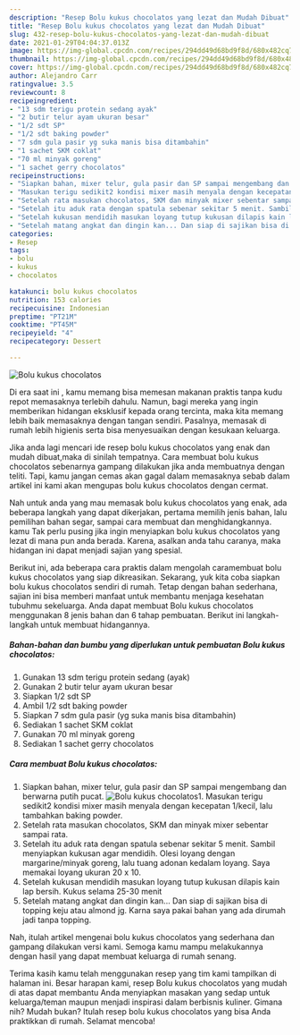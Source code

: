 ```yaml
---
description: "Resep Bolu kukus chocolatos yang lezat dan Mudah Dibuat"
title: "Resep Bolu kukus chocolatos yang lezat dan Mudah Dibuat"
slug: 432-resep-bolu-kukus-chocolatos-yang-lezat-dan-mudah-dibuat
date: 2021-01-29T04:04:37.013Z
image: https://img-global.cpcdn.com/recipes/294dd49d68bd9f8d/680x482cq70/bolu-kukus-chocolatos-foto-resep-utama.jpg
thumbnail: https://img-global.cpcdn.com/recipes/294dd49d68bd9f8d/680x482cq70/bolu-kukus-chocolatos-foto-resep-utama.jpg
cover: https://img-global.cpcdn.com/recipes/294dd49d68bd9f8d/680x482cq70/bolu-kukus-chocolatos-foto-resep-utama.jpg
author: Alejandro Carr
ratingvalue: 3.5
reviewcount: 8
recipeingredient:
- "13 sdm terigu protein sedang ayak"
- "2 butir telur ayam ukuran besar"
- "1/2 sdt SP"
- "1/2 sdt baking powder"
- "7 sdm gula pasir yg suka manis bisa ditambahin"
- "1 sachet SKM coklat"
- "70 ml minyak goreng"
- "1 sachet gerry chocolatos"
recipeinstructions:
- "Siapkan bahan, mixer telur, gula pasir dan SP sampai mengembang dan berwarna putih pucat."
- "Masukan terigu sedikit2 kondisi mixer masih menyala dengan kecepatan 1/kecil, lalu tambahkan baking powder."
- "Setelah rata masukan chocolatos, SKM dan minyak mixer sebentar sampai rata."
- "Setelah itu aduk rata dengan spatula sebenar sekitar 5 menit. Sambil menyiapkan kukusan agar mendidih. Olesi loyang dengan margarine/minyak goreng, lalu tuang adonan kedalam loyang. Saya memakai loyang ukuran 20 x 10."
- "Setelah kukusan mendidih masukan loyang tutup kukusan dilapis kain lap bersih. Kukus selama 25-30 menit"
- "Setelah matang angkat dan dingin kan... Dan siap di sajikan bisa di topping keju atau almond jg. Karna saya pakai bahan yang ada dirumah jadi tanpa topping."
categories:
- Resep
tags:
- bolu
- kukus
- chocolatos

katakunci: bolu kukus chocolatos 
nutrition: 153 calories
recipecuisine: Indonesian
preptime: "PT21M"
cooktime: "PT45M"
recipeyield: "4"
recipecategory: Dessert

---
```



![Bolu kukus chocolatos](https://img-global.cpcdn.com/recipes/294dd49d68bd9f8d/680x482cq70/bolu-kukus-chocolatos-foto-resep-utama.jpg)

Di era  saat ini , kamu memang bisa memesan makanan praktis tanpa kudu repot memasaknya terlebih dahulu. Namun, bagi mereka yang ingin memberikan hidangan eksklusif kepada orang tercinta, maka kita memang lebih baik memasaknya dengan tangan sendiri. Pasalnya, memasak di rumah lebih higienis serta bisa menyesuaikan dengan kesukaan keluarga.

Jika anda lagi mencari ide resep bolu kukus chocolatos yang enak dan mudah dibuat,maka di sinilah tempatnya. Cara membuat bolu kukus chocolatos  sebenarnya gampang dilakukan jika anda membuatnya dengan teliti. Tapi, kamu jangan cemas akan gagal dalam memasaknya 
sebab dalam artikel ini kami akan mengupas bolu kukus chocolatos dengan cermat.  



Nah untuk anda yang mau memasak bolu kukus chocolatos yang enak, ada beberapa langkah yang dapat dikerjakan, pertama memilih jenis bahan, lalu pemilihan bahan segar, sampai cara membuat dan menghidangkannya. kamu Tak perlu pusing jika ingin menyiapkan bolu kukus chocolatos yang lezat di mana pun anda berada. Karena, asalkan anda  tahu caranya, maka hidangan ini dapat menjadi sajian yang spesial.

Berikut ini, ada beberapa cara praktis  dalam mengolah caramembuat bolu kukus chocolatos yang siap dikreasikan. Sekarang, yuk kita coba siapkan bolu kukus chocolatos sendiri di rumah. Tetap dengan bahan sederhana, sajian ini bisa memberi manfaat untuk membantu menjaga kesehatan tubuhmu sekeluarga. Anda dapat membuat Bolu kukus chocolatos menggunakan 8 jenis bahan dan 6 tahap pembuatan. Berikut ini langkah-langkah untuk membuat hidangannya.

<!--inarticleads1-->

##### Bahan-bahan dan bumbu yang diperlukan untuk pembuatan Bolu kukus chocolatos:

1. Gunakan 13 sdm terigu protein sedang (ayak)
1. Gunakan 2 butir telur ayam ukuran besar
1. Siapkan 1/2 sdt SP
1. Ambil 1/2 sdt baking powder
1. Siapkan 7 sdm gula pasir (yg suka manis bisa ditambahin)
1. Sediakan 1 sachet SKM coklat
1. Gunakan 70 ml minyak goreng
1. Sediakan 1 sachet gerry chocolatos




<!--inarticleads2-->

##### Cara membuat Bolu kukus chocolatos:

1. Siapkan bahan, mixer telur, gula pasir dan SP sampai mengembang dan berwarna putih pucat.
<img src="https://img-global.cpcdn.com/steps/ff963622402d62e5/160x128cq70/bolu-kukus-chocolatos-langkah-memasak-1-foto.jpg" alt="Bolu kukus chocolatos">1. Masukan terigu sedikit2 kondisi mixer masih menyala dengan kecepatan 1/kecil, lalu tambahkan baking powder.
1. Setelah rata masukan chocolatos, SKM dan minyak mixer sebentar sampai rata.
1. Setelah itu aduk rata dengan spatula sebenar sekitar 5 menit. Sambil menyiapkan kukusan agar mendidih. Olesi loyang dengan margarine/minyak goreng, lalu tuang adonan kedalam loyang. Saya memakai loyang ukuran 20 x 10.
1. Setelah kukusan mendidih masukan loyang tutup kukusan dilapis kain lap bersih. Kukus selama 25-30 menit
1. Setelah matang angkat dan dingin kan... Dan siap di sajikan bisa di topping keju atau almond jg. Karna saya pakai bahan yang ada dirumah jadi tanpa topping.




Nah, itulah artikel mengenai  bolu kukus chocolatos  yang sederhana dan gampang dilakukan versi kami. Semoga kamu mampu melakukannya dengan hasil yang dapat membuat keluarga di rumah senang. 

Terima kasih kamu telah menggunakan resep yang tim kami tampilkan di halaman ini. Besar harapan kami, resep  Bolu kukus chocolatos yang mudah di atas dapat membantu Anda menyiapkan masakan yang sedap untuk keluarga/teman maupun menjadi inspirasi dalam berbisnis kuliner. Gimana nih? Mudah bukan? Itulah resep bolu kukus chocolatos yang bisa Anda praktikkan di rumah. Selamat mencoba!

